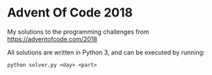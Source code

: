# Advent Of Code 2018
My solutions to the programming challenges from https://adventofcode.com/2018

All solutions are written in Python 3, and can be executed by running:
```
python solver.py <day> <part>
```

